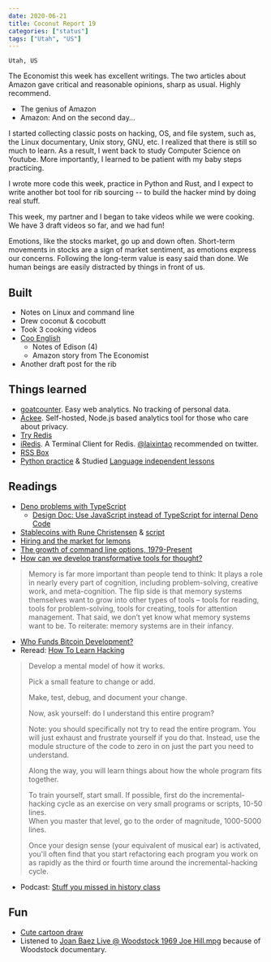 ```yaml
---
date: 2020-06-21
title: Coconut Report 19
categories: ["status"]
tags: ["Utah", "US"]
---
```


`Utah, US`

The Economist this week has excellent writings. 
The two articles about Amazon gave critical and reasonable opinions,
sharp as usual. Highly recommend.
- The genius of Amazon
- Amazon: And on the second day…

I started collecting classic posts on hacking, OS, and file system,
such as, the Linux documentary, Unix story, GNU, etc. 
I realized that there is still so much to learn.
As a result, I went back to study Computer Science on Youtube.
More importantly, I learned to be patient with my baby steps practicing. 

I wrote more code this week, practice in Python and Rust, 
and I expect to write another bot tool for rib sourcing 
-- to build the hacker mind by doing real stuff.

This week, my partner and I began to take videos while we were cooking.
We have 3 draft videos so far, and we had fun!

Emotions, like the stocks market, go up and down often.
Short-term movements in stocks are a sign of market sentiment, 
as emotions express our concerns.
Following the long-term value is easy said than done.
We human beings are easily distracted by things in front of us. 

## Built
- Notes on Linux and command line
- Drew coconut & cocobutt
- Took 3 cooking videos
- [Coo English](https://cooenglish.com)
  - Notes of Edison (4)
  - Amazon story from The Economist
- Another draft post for the rib 

## Things learned
- [goatcounter](https://github.com/zgoat/goatcounter). Easy web analytics. No tracking of personal data. 
- [Ackee](https://github.com/electerious/Ackee). Self-hosted, Node.js based analytics tool for those who care about privacy.
- [Try Redis](http://try.redis.io/)
- [iRedis](https://iredis.io/). A Terminal Client for Redis. [@laixintao](https://twitter.com/laixintao/status/1273656630551273472) recommended on twitter.
- [RSS Box](https://rssbox.herokuapp.com/)
- [Python practice](https://cscircles.cemc.uwaterloo.ca/) & Studied [Language independent lessons](https://open.cs.uwaterloo.ca/language-independent-lessons/)

## Readings
- [Deno problems with TypeScript](https://startfunction.com/deno-will-stop-using-typescript/)
  - [Design Doc: Use JavaScript instead of TypeScript for internal Deno Code](https://docs.google.com/document/d/1_WvwHl7BXUPmoiSeD8G83JmS8ypsTPqed4Btkqkn_-4/preview)
- [Stablecoins with Rune Christensen](https://softwareengineeringdaily.com/2019/04/03/stablecoins-with-rune-christensen/) & [script](https://softwareengineeringdaily.com/wp-content/uploads/2019/04/SED805-MakerDAO.pdf)
- [Hiring and the market for lemons](https://danluu.com/hiring-lemons/)
- [The growth of command line options, 1979-Present](https://danluu.com/cli-complexity/)
- [How can we develop transformative tools for thought?](https://numinous.productions/ttft/)
> Memory is far more important than people tend to think: 
> It plays a role in nearly every part of cognition, including problem-solving, creative work, and meta-cognition. 
> The flip side is that memory systems themselves want to grow into other types of tools – 
> tools for reading, tools for problem-solving, tools for creating, tools for attention management. 
> That said, we don’t yet know what memory systems want to be. 
> To reiterate: memory systems are in their infancy.
- [Who Funds Bitcoin Development?](https://blog.bitmex.com/who-funds-bitcoin-development/)
- Reread: [How To Learn Hacking](http://www.catb.org/~esr/faqs/hacking-howto.html)
> Develop a mental model of how it works.
>
> Pick a small feature to change or add.
>
> Make, test, debug, and document your change.
>
> Now, ask yourself: do I understand this entire program?
>
> Note: you should specifically not try to read the entire program.
> You will just exhaust and frustrate yourself if you do that. 
> Instead, use the module structure of the code to zero in on just the part you need to understand.
>
> Along the way, you will learn things about how the whole program fits together.
>
> To train yourself, start small. If possible, first do the incremental-hacking cycle as an exercise on very small programs or scripts, 10-50 lines.	
> When you master that level, go to the order of magnitude, 1000-5000 lines.
>
> Once your design sense (your equivalent of musical ear) is activated, 
> you'll often find that you start refactoring each program you work on as rapidly as the third or fourth time around the incremental-hacking cycle.
- Podcast: [Stuff you missed in history class](https://podcasts.apple.com/us/podcast/stuff-you-missed-in-history-class/id283605519)


## Fun
- [Cute cartoon draw](https://www.youtube.com/channel/UCrd1j_IoMQDv_MEEGKLoFJg)
- Listened to [Joan Baez Live @ Woodstock 1969 Joe Hill.mpg](https://www.youtube.com/watch?v=PX7M9psH0rM&list=PL5jPQshWo8ryFVgGF2ddNsv5UL-CqakOB&index=25)
  because of Woodstock documentary.
